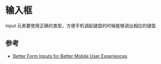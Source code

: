 # 输入框

input 元素要使用正确的类型，方便手机调起键盘的时候能够调出相应的键盘

## 参考

- [Better Form Inputs for Better Mobile User Experiences](https://css-tricks.com/better-form-inputs-for-better-mobile-user-experiences/)
